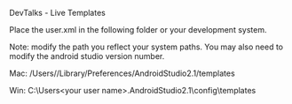 DevTalks - Live Templates

Place the user.xml in the following folder or your development system.

Note: modify the path you reflect your system paths.
You may also need to modify the android studio version number.

Mac:
/Users/<your user name>/Library/Preferences/AndroidStudio2.1/templates

Win:
C:\Users\<your user name>\.AndroidStudio2.1\config\templates
